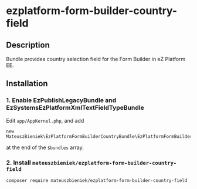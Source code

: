 # ezplatform-form-builder-country-field
## Description
Bundle provides country selection field for the Form Builder in eZ Platform EE. 

## Installation
### 1. Enable EzPublishLegacyBundle and EzSystemsEzPlatformXmlTextFieldTypeBundle
Edit `app/AppKernel.php`, and add 
```
new MateuszBieniek\EzPlatformFormBuilderCountryBundle\EzPlatformFormBuilderCountryBundle(),
```
at the end of the `$bundles` array.
### 2. Install `mateuszbieniek/ezplatform-form-builder-country-field`
```
composer require mateuszbieniek/ezplatform-form-builder-country-field
```
